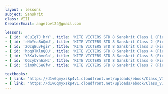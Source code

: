```yaml
--- 
layout : lessons 
subject: Sanskrit 
class: VIII
CreaterEmail: angelovt24@gmail.com

lessons: 
- { id: 'dCuIgTJ_hrY', title: 'KITE VICTERS STD 8 Sanskrit Class 1 (First Bell-ഫസ്റ്റ് ബെല്‍)' }
- { id: 'rNbYea8uQmU', title: 'KITE VICTERS STD 8 Sanskrit Class 2 (First Bell-ഫസ്റ്റ് ബെല്‍)' }
- { id: '2OcqBuvFgiY', title: 'KITE VICTERS STD 8 Sanskrit Class 3 (First Bell-ഫസ്റ്റ് ബെല്‍)' }
- { id: 'hpq9TKlnQOU', title: 'KITE VICTERS STD 8 Sanskrit Class 4 (First Bell-ഫസ്റ്റ് ബെല്‍)' }
- { id: 'Y5Ka1vhvcGo', title: 'KITE VICTERS STD 8 Sanskrit Class 5 (First Bell-ഫസ്റ്റ് ബെല്‍)' }
- { id: 'OGcybYn6xHc', title: 'KITE VICTERS STD 8 Sanskrit Class 6 (First Bell-ഫസ്റ്റ് ബെല്‍)' }
- { id: '5im9hCSeGfw', title: 'KITE VICTERS STD 8 Sanskrit Class 7 (First Bell-ഫസ്റ്റ് ബെല്‍)' }

textbooks:
- { link: 'https://d1v6qmyxzkp4v1.cloudfront.net/uploads/ebook/Class_VIII/KeralaSanscritReaderAcademic/KeralaSanscritReaderAcademic.pdf', title: 'Sanskrit Part -1' }
- { link: 'https://d1v6qmyxzkp4v1.cloudfront.net/uploads/ebook/Class_VIII/KeralaSanscritReaderOriental/SanscritRederOriental.pdf', title: 'Sanskrit Part -2' }
--- 
```

